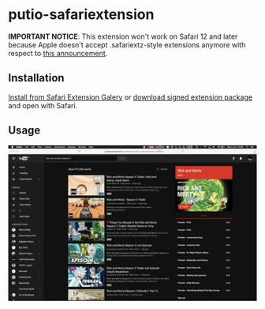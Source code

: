 # putio-safariextension

**IMPORTANT NOTICE**: This extension won't work on Safari 12 and later because Apple doesn't accept .safariextz-style extensions anymore with respect to [this announcement](https://developer.apple.com/documentation/safariextensions). 

## Installation
[Install from Safari Extension Galery](https://safari-extensions.apple.com/details/?id=com.putio.safariextension-STJ42L5PJH) or [download signed extension package](https://github.com/putdotio/putio-safariextension/raw/master/putio.safariextz) and open with Safari.

## Usage
<img src="./screenshots/usage.gif" />
